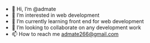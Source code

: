 - 👋 Hi, I’m @admate
- 👀 I’m interested in web development 
- 🌱 I’m currently learning front end for web development 
- 💞️ I’m looking to collaborate on any development work 
- 📫 How to reach me admate266@gmail.com


<!---
admate/admate is a ✨ special ✨ repository because its `README.md` (this file) appears on your GitHub profile.
You can click the Preview link to take a look at your changes.
--->
